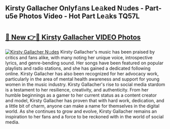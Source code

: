 ## Kirsty Gallacher Onlyf𝚊ns Le𝚊ked N𝚞des - Part-u5e Photos Video - Hot Part Le𝚊ks TQ57L

# <h2><a href="http://ac26014.deff.icu/?id=Kirsty+Gallacher">🔗 New 👉🔴 Kirsty Gallacher VIDEO Photos</a></h2>

[![Kirsty Gallacher N𝚞des](https://i.imgur.com/rIISA9y.gif)](http://ac26014.deff.icu/?id=Kirsty+Gallacher)
Kirsty Gallacher's music has been praised by critics and fans alike, with many noting her unique voice, introspective lyrics, and genre-bending sound. Her songs have been featured on popular playlists and radio stations, and she has gained a dedicated following online. Kirsty Gallacher has also been recognized for her advocacy work, particularly in the area of mental health awareness and support for young women in the music industry. Kirsty Gallacher's rise to social media stardom is a testament to her resilience, creativity, and authenticity. From her humble beginnings as a gamer to her current status as a content creator and model, Kirsty Gallacher has proven that with hard work, dedication, and a little bit of charm, anyone can make a name for themselves in the digital world. As she continues to grow and evolve, Kirsty Gallacher remains an inspiration to her fans and a force to be reckoned with in the world of social media.
